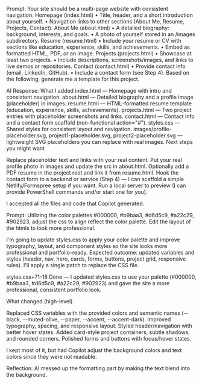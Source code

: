 Prompt: Your site should be a multi-page website with consistent navigation.
Homepage (index.html)
• Title, header, and a short introduction about yourself.
• Navigation links to other sections (About Me, Resume, Projects, Contact).
About Me (about.html)
• A detailed biography: background, interests, and goals.
• A photo of yourself stored in an /images subdirectory.
Resume (resume.html)
• Include your resume or CV with sections like education, experience, skills, and achievements.
• Embed as formatted HTML, PDF, or an image.
Projects (projects.html)
• Showcase at least two projects.
• Include descriptions, screenshots/images, and links to live demos or repositories.
Contact (contact.html)
• Provide contact info (email, LinkedIn, GitHub).
• Include a contact form (see Step 4).
Based on the following, generate me a template for this project.

AI Response: What I added
index.html — Homepage with intro and consistent navigation.
about.html — Detailed biography and a profile image (placeholder) in images.
resume.html — HTML-formatted resume template (education, experience, skills, achievements).
projects.html — Two project entries with placeholder screenshots and links.
contact.html — Contact info and a contact form scaffold (non-functional action="#").
styles.css — Shared styles for consistent layout and navigation.
images/profile-placeholder.svg, project1-placeholder.svg, project2-placeholder.svg — lightweight SVG placeholders you can replace with real images.
Next steps you might want

Replace placeholder text and links with your real content.
Put your real profile photo in images and update the src in about.html.
Optionally add a PDF resume in the project root and link it from resume.html.
Hook the contact form to a backend or service (Step 4) — I can scaffold a simple Netlify/Formspree setup if you want.
Run a local server to preview (I can provide PowerShell commands and/or start one for you).

I accepted all the files and code that Copilot generated.

Prompt: Utilizing the color palettes #000000, #b9baa3, #d6d5c9, #a22c29, #902923, adjust the css to align reflect the color palette. Edit the layout of the htmls to look more professional.

I'm going to update styles.css to apply your color palette and improve typography, layout, and component styles so the site looks more professional and portfolio-ready. Expected outcome: updated variables and styles (header, nav, hero, cards, forms, buttons, project grid, responsive rules). I'll apply a single patch to replace the CSS file.

styles.css+71-18
Done — I updated styles.css to use your palette (#000000, #b9baa3, #d6d5c9, #a22c29, #902923) and gave the site a more professional, consistent portfolio look.

What changed (high-level)

Replaced CSS variables with the provided colors and semantic names (--black, --muted-olive, --paper, --accent, --accent-dark).
Improved typography, spacing, and responsive layout.
Styled header/navigation with better hover states.
Added card-style project containers, subtle shadows, and rounded corners.
Polished forms and buttons with focus/hover states.

I kept most of it, but had Copilot adjust the background colors and text colors since they were not readable.

Reflection: AI messed up the formatting part by making the text blend into the background. 